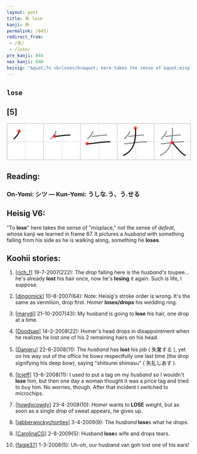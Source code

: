 ```yaml
---
layout: post
title: 失 lose
kanji: 失
permalink: /845/
redirect_from:
 - /失/
 - /lose/
pre_kanji: 844
nex_kanji: 846
heisig: "&quot;To <b>lose</b>&quot; here takes the sense of &quot;misplace,&quot; not the sense of <i>defeat</i>, whose kanji we learned in frame 67. It pictures a <i>husband</i> with something falling from his side as he is walking along, something he <b>loses</b>."
---
```


## `lose`

## [5]

<div class="stroke"><img src="../images/E5A4B1.png" /></div>

## Reading:

### On-Yomi: シツ &mdash; Kun-Yomi: うしな.う、う.せる

## Heisig V6:

&quot;To <b>lose</b>&quot; here takes the sense of &quot;misplace,&quot; not the sense of <i>defeat</i>, whose kanji we learned in frame 67. It pictures a <i>husband</i> with something falling from his side as he is walking along, something he <b>loses</b>.

## Koohii stories:

1) [<a href="http://kanji.koohii.com/profile/rich_f">rich_f</a>] 19-7-2007(222): The <em>drop</em> falling here is the <em>husband&#039;s</em> toupee... he&#039;s already <strong>lost</strong> his hair once, now he&#039;s <strong>losing</strong> it again. Such is life, I suppose.

2) [<a href="http://kanji.koohii.com/profile/dingomick">dingomick</a>] 10-8-2007(64): Note: Heisig&#039;s stroke order is wrong. It&#039;s the same as vermilion, drop first. <em>Homer</em> <strong>loses/drops</strong> his wedding ring.

3) [<a href="http://kanji.koohii.com/profile/marydj">marydj</a>] 21-10-2007(43): My husband is going to<strong> lose</strong> his hair, one drop at a time.

4) [<a href="http://kanji.koohii.com/profile/Doodsaq">Doodsaq</a>] 14-2-2008(22): Homer&#039;s head drops in disappointment when he realizes he lost one of his 2 remaining hairs on his head.

5) [<a href="http://kanji.koohii.com/profile/Danieru">Danieru</a>] 22-6-2008(11): The <em>husband</em> has <strong>lost</strong> his job ( 失業する ), yet on his way out of the office he bows respectfully one last time (the drop signifying his deep bow), saying &quot;shitsurei shimasu&quot; ( 失礼しあす ).

6) [<a href="http://kanji.koohii.com/profile/tcjeff">tcjeff</a>] 13-6-2008(11): I used to put a tag on my <em>husband</em> so I wouldn&#039;t<strong> lose</strong> him, but then one day a woman thought it was a price tag and tried to buy him. No worries, though. After that incident I switched to microchips.

7) [<a href="http://kanji.koohii.com/profile/howdycowdy">howdycowdy</a>] 23-4-2008(10): <em>Homer</em> wants to<strong> LOSE</strong> weight, but as soon as a single <em>drop</em> of sweat appears, he gives up.

8) [<a href="http://kanji.koohii.com/profile/jabberwockychortles">jabberwockychortles</a>] 3-4-2009(9): The <em>husband</em><strong> lose</strong>s what he <em>drop</em>s.

9) [<a href="http://kanji.koohii.com/profile/CarolinaCG">CarolinaCG</a>] 2-8-2009(5): Husband<strong> lose</strong>s wife and drops tears.

10) [<a href="http://kanji.koohii.com/profile/fagie37">fagie37</a>] 1-3-2008(5): Uh-oh, our husband van goh lost one of his ears!
